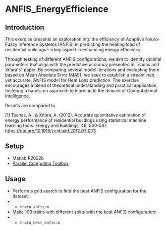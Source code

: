 # ANFIS_EnergyEfficience

## Introduction

This exercise presents an exploration into the efficiency of Adaptive Neuro-Fuzzy Inference Systems (ANFIS) in predicting the heating load of residential buildings—a key aspect in enhancing energy efficiency.  

Through testing of different ANFIS configurations, we aim to identify optimal parameters that align with the predictive accuracy presented in Tsanas and Xifara's1 paper. By comparing several model iterations and evaluating them based on Mean Absolute Error (MAE), we seek to establish a streamlined, yet accurate, ANFIS model for Heat Loss prediction. The exercise encourages a blend of theoretical understanding and practical application, fostering a hands-on approach to learning in the domain of Computational Intelligence. 

Results are compared to

[1] Tsanas, A., & Xifara, A. (2012). Accurate quantitative estimation of energy performance of residential buildings using statistical machine learning tools. Energy and Buildings, 49, 560-567. https://doi.org/10.1016/j.enbuild.2012.03.003 

## Setup

- Matlab R2022b
- [Parallel Computing Toolbox](https://es.mathworks.com/products/parallel-computing.html?s_tid=AO_PR_info)

## Usage

- Perform a grid search to find the best ANFIS configuration for the dataset:
- - `train_anfis.m`
- Make 100 trains with different splits with the best ANFIS configuration:
- - `train_best_anfis.m`